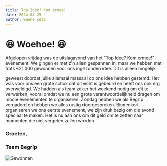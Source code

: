 ```yaml
---
title: Top Idee? Kom ermee!
date: 2024-04-25
author: Benne setz
---
```


# 😆 Woehoe! 😆

Afgelopen vrijdag was de uitslagavond van het "Top Idee? Kom ermee!"-evenement. We gingen er met z'n allen gespannen in, maar we hebben met trots €21.000 gewonnen voor ons ingezonden idee. Dit is alleen mogelijk 

geweest doordat jullie allemaal massaal op ons idee hebben gestemd. Het was voor ons een grote schok dat dit echt is gebeurd en heeft ons ook erg overweldigd. We hadden als team zeker het weekend nodig om dit te verwerken, vooral omdat we nu een grote verantwoordelijkheid dragen om mooie evenementen te organiseren. Zondag hebben we als Begr!p vergaderd en hebben we alles rustig doorgesproken. Binnenkort organiseren we ons eerste evenement, we zijn druk bezig om die avond speciaal te maken. Het is nu aan ons om dit geld om te zetten naar momenten die niet vergeten zullen worden.

### Groeten,

### Team Begr!p

![Gewonnen](/images/insta.png#center)